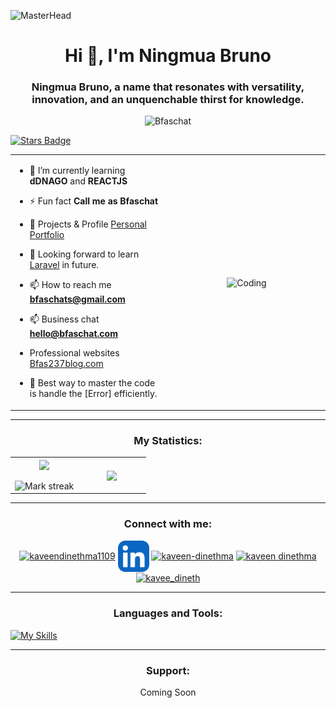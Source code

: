 ![MasterHead](https://imgs.search.brave.com/mT2PNe561Ko7Wdl56YqTzhYTTkrwe1-n_EO_1U10WPE/rs:fit:1200:840:1/g:ce/aHR0cHM6Ly9zdGF0/aWMxLm1ha2V1c2Vv/ZmltYWdlcy5jb20v/d29yZHByZXNzL3dw/LWNvbnRlbnQvdXBs/b2Fkcy8yMDE4LzEx/L2Rhcmstd2FsbHBh/cGVycy5qcGc)

<h1 align="center">Hi 👋, I'm Ningmua Bruno</h1>
<h3 align="center">Ningmua Bruno, a name that resonates with versatility, innovation, and an unquenchable thirst for knowledge. </h3>
<p align="center"> <img src="https://komarev.com/ghpvc/?username=Bfaschat&label=Profile%20views&color=0e75b6&style=flat" alt="Bfaschat" /> </p>
<a href="https://github.com/Bfaschat"><img src="https://img.shields.io/github/stars/Bfaschat" alt="Stars Badge"/></a>

<table align="center">
<tr border="none">
<td width="50%" align="left">
  
- 🌱 I’m currently learning **dDNAGO** and **REACTJS**
  
- ⚡ Fun fact **Call me as Bfaschat**
  
- 🔭 Projects & Profile [Personal Portfolio](https://bfaschat.com/)

- 🌱 Looking forward to learn [Laravel](https://laravel.com/) in future.

- 📫 How to reach me **bfaschats@gmail.com**

-  📫 Business chat **hello@bfaschat.com**

- Professional websites [Bfas237blog.com](https://Bfas237blog.com/)

- 📄 Best way to master the code is handle the [Error] efficiently.


</td>
<td width="50%" align="center">

  <img align="center" alt="Coding" width="450" src="https://repository-images.githubusercontent.com/588181932/e36ec678-7984-4cdd-8e4c-a3932772ff8e">

  
  </td>
</tr>
</table>

---

<h3 align="center">My Statistics:</h3>
<p align="center">
<table align="center">
<tr border="none">
<td width="50%" align="center">
  
  <img  align="center"  src="https://github-readme-stats.vercel.app/api?username=Bfaschat&theme=dark&show_icons=true&count_private=true" />
  <br></br>
  <img  title="🔥 Get streak stats for your profile at git.io/streak-stats" alt="Mark streak" src="https://github-readme-streak-stats.herokuapp.com/?user=Bfaschat&theme=dark&hide_border=false" /> 
</td>
<td width="50%" align="center">

  <img  align="center"  src="https://github-readme-stats.anuraghazra1.vercel.app/api/top-langs/?username=Bfaschat&theme=dark&hide_border=false&no-bg=true&no-frame=true&langs_count=10"/>
  
  </td>
</tr>
</table>

---

<h3 align="center">Connect with me:</h3>
<p align="center">
<a href="https://www.youtube.com/channel/Bfas237Forum" target="blank"><img align="center" src="https://static-00.iconduck.com/assets.00/youtube-icon-2048x2048-gedp2icy.png" alt="kaveendinethma1109" height="50" width="50" /></a>
<a href="https://linkedin.com/in/Bfaschat" target="blank"><img align="center" src="https://github.com/tandpfun/skill-icons/blob/main/icons/LinkedIn.svg" alt="kaveendinethma" height="50" width="50" /></a>
<a href="https://stackexchange.com/users/11972558/bfaschat" target="blank"><img align="center" src="https://raw.githubusercontent.com/rahuldkjain/github-profile-readme-generator/master/src/images/icons/Social/stack-overflow.svg" alt="kaveen-dinethma" height="50" width="50" /></a>
<a href="https://fb.com/ningmuabruno" target="blank"><img align="center" src="https://raw.githubusercontent.com/rahuldkjain/github-profile-readme-generator/master/src/images/icons/Social/facebook.svg" alt="kaveen dinethma" height="50" width="50" /></a>
<a href="https://www.instagram.com/Bfaschat/" target="blank"><img align="center" src="https://www.edigitalagency.com.au/wp-content/uploads/new-Instagram-icon-png-full-colour.png" alt="kavee_dineth" height="50" width="50" /></a>
</p>

---

<h3 align="center">Languages and Tools:</h3>

[![My Skills](https://skillicons.dev/icons?i=aws,gcp,azure,react,vue,flutter,python,kotlin,java,laravel,php,bootstrap,firebase,go,typescript,html,nodejs,mongodb,expressjs,tailwindcss,postman,css,javascript&perline=18)](https://bfaschat.com)

---

<h3 align="center">Support:</h3>
<p align="center">Coming Soon</p>


